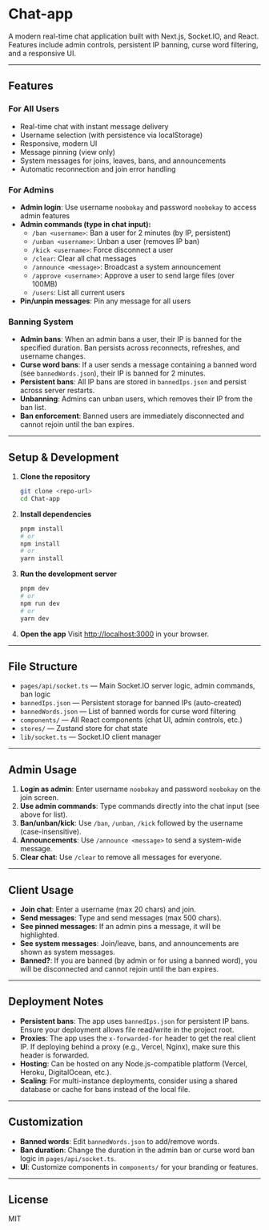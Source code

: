 # Chat-app

A modern real-time chat application built with Next.js, Socket.IO, and React. Features include admin controls, persistent IP banning, curse word filtering, and a responsive UI.

---

## Features

### For All Users

- Real-time chat with instant message delivery
- Username selection (with persistence via localStorage)
- Responsive, modern UI
- Message pinning (view only)
- System messages for joins, leaves, bans, and announcements
- Automatic reconnection and join error handling

### For Admins

- **Admin login**: Use username `noobokay` and password `noobokay` to access admin features
- **Admin commands (type in chat input):**
  - `/ban <username>`: Ban a user for 2 minutes (by IP, persistent)
  - `/unban <username>`: Unban a user (removes IP ban)
  - `/kick <username>`: Force disconnect a user
  - `/clear`: Clear all chat messages
  - `/announce <message>`: Broadcast a system announcement
  - `/approve <username>`: Approve a user to send large files (over 100MB)
  - `/users`: List all current users
- **Pin/unpin messages**: Pin any message for all users

### Banning System

- **Admin bans**: When an admin bans a user, their IP is banned for the specified duration. Ban persists across reconnects, refreshes, and username changes.
- **Curse word bans**: If a user sends a message containing a banned word (see `bannedWords.json`), their IP is banned for 2 minutes.
- **Persistent bans**: All IP bans are stored in `bannedIps.json` and persist across server restarts.
- **Unbanning**: Admins can unban users, which removes their IP from the ban list.
- **Ban enforcement**: Banned users are immediately disconnected and cannot rejoin until the ban expires.

---

## Setup & Development

1. **Clone the repository**

   ```bash
   git clone <repo-url>
   cd Chat-app
   ```

2. **Install dependencies**

   ```bash
   pnpm install
   # or
   npm install
   # or
   yarn install
   ```

3. **Run the development server**

   ```bash
   pnpm dev
   # or
   npm run dev
   # or
   yarn dev
   ```

4. **Open the app**
   Visit [http://localhost:3000](http://localhost:3000) in your browser.

---

## File Structure

- `pages/api/socket.ts` — Main Socket.IO server logic, admin commands, ban logic
- `bannedIps.json` — Persistent storage for banned IPs (auto-created)
- `bannedWords.json` — List of banned words for curse word filtering
- `components/` — All React components (chat UI, admin controls, etc.)
- `stores/` — Zustand store for chat state
- `lib/socket.ts` — Socket.IO client manager

---

## Admin Usage

1. **Login as admin**: Enter username `noobokay` and password `noobokay` on the join screen.
2. **Use admin commands**: Type commands directly into the chat input (see above for list).
3. **Ban/unban/kick**: Use `/ban`, `/unban`, `/kick` followed by the username (case-insensitive).
4. **Announcements**: Use `/announce <message>` to send a system-wide message.
5. **Clear chat**: Use `/clear` to remove all messages for everyone.

---

## Client Usage

- **Join chat**: Enter a username (max 20 chars) and join.
- **Send messages**: Type and send messages (max 500 chars).
- **See pinned messages**: If an admin pins a message, it will be highlighted.
- **See system messages**: Join/leave, bans, and announcements are shown as system messages.
- **Banned?**: If you are banned (by admin or for using a banned word), you will be disconnected and cannot rejoin until the ban expires.

---

## Deployment Notes

- **Persistent bans**: The app uses `bannedIps.json` for persistent IP bans. Ensure your deployment allows file read/write in the project root.
- **Proxies**: The app uses the `x-forwarded-for` header to get the real client IP. If deploying behind a proxy (e.g., Vercel, Nginx), make sure this header is forwarded.
- **Hosting**: Can be hosted on any Node.js-compatible platform (Vercel, Heroku, DigitalOcean, etc.).
- **Scaling**: For multi-instance deployments, consider using a shared database or cache for bans instead of the local file.

---

## Customization

- **Banned words**: Edit `bannedWords.json` to add/remove words.
- **Ban duration**: Change the duration in the admin ban or curse word ban logic in `pages/api/socket.ts`.
- **UI**: Customize components in `components/` for your branding or features.

---

## License

MIT
